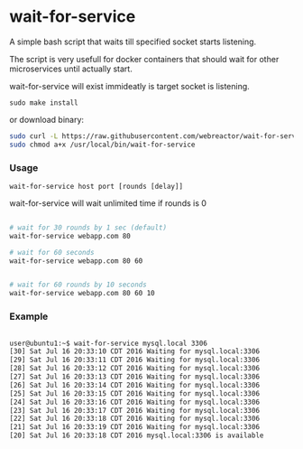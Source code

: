 wait-for-service
================

A simple bash script that waits till specified socket starts listening.

The script is very usefull for docker containers that should wait for other microservices until actually start.

wait-for-service will exist immideatly is target socket is listening.

`sudo make install`

or download binary:

```bash
sudo curl -L https://raw.githubusercontent.com/webreactor/wait-for-service/master/wait-for-service > /usr/local/bin/wait-for-service
sudo chmod a+x /usr/local/bin/wait-for-service
```


### Usage

`wait-for-service host port [rounds [delay]]`

wait-for-service will wait unlimited time if rounds is 0 

```bash

# wait for 30 rounds by 1 sec (default)
wait-for-service webapp.com 80

# wait for 60 seconds
wait-for-service webapp.com 80 60


# wait for 60 rounds by 10 seconds
wait-for-service webapp.com 80 60 10

```

### Example

```bash

user@ubuntu1:~$ wait-for-service mysql.local 3306
[30] Sat Jul 16 20:33:10 CDT 2016 Waiting for mysql.local:3306
[29] Sat Jul 16 20:33:11 CDT 2016 Waiting for mysql.local:3306
[28] Sat Jul 16 20:33:12 CDT 2016 Waiting for mysql.local:3306
[27] Sat Jul 16 20:33:13 CDT 2016 Waiting for mysql.local:3306
[26] Sat Jul 16 20:33:14 CDT 2016 Waiting for mysql.local:3306
[25] Sat Jul 16 20:33:15 CDT 2016 Waiting for mysql.local:3306
[24] Sat Jul 16 20:33:16 CDT 2016 Waiting for mysql.local:3306
[23] Sat Jul 16 20:33:17 CDT 2016 Waiting for mysql.local:3306
[22] Sat Jul 16 20:33:18 CDT 2016 Waiting for mysql.local:3306
[21] Sat Jul 16 20:33:19 CDT 2016 Waiting for mysql.local:3306
[20] Sat Jul 16 20:33:18 CDT 2016 mysql.local:3306 is available


```